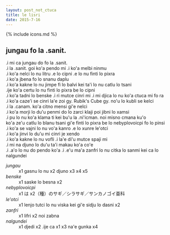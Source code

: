 ```yaml
---
layout: post_not_ctuca
title: le lisri
date: 2015-7-16
---
```

{% include icons.md %}

## jungau fo la .sanit.

.i mi ca jungau do fo la .sanit.  
.i la .sanit. goi ko'a pendo mi .i ko'a melbi ninmu  
.i ko'a nelci lo nu litru .e lo cipni .e lo nu finti lo pixra  
.i ko'a jbena fo lo snanu daplu  
.i ko'a kakne lo nu jimpe fi lo balvi kei ta'i lo nu catlu lo tsani  
.ije ko'a certu lo nu finti lo pixra be lo cipni  
.i ko'a tadni lo benske .i ri mutce cinri mi .i mi djica lo nu ko'a ctuca mi fo ra  
.i ko'a caze'i se cinri la'e zoi gy. Rubik's Cube gy. no'u lo kubli se kelci  
.i la .canam. ko'a citno mensi gi'e nelci  
.i ko'a morji lo du'u penmi do lo zarci klaji poi jibni lo xamsi  
.i pu lo nu ko'a klama ti kei bu'u la .ni'icman. noi misno cmana ku'o    
ko'a ze'u catlu lo blanu tsani gi'e finti lo pixra be lo nebyplovoicpi fo lo pinsi  
.i ko'a se vajni lo nu vo'a kanro .e lo xunre le'otci  
.i ko'a jinvi lo du'u mi cinri je xendo  
.i ko'a kakne lo nu vofli .i la'e di'u mutce spaji mi  
.i mi na djuno lo du'u ta'i makau ko'a co'e  
.i .a'o lo nu do pendo ko'a .i .e'u ma'a zanfri lo nu citka lo sanmi kei ca lo nalgundei

<dl class="box valsi">
<dt><dfn>jungau</dfn></dt>
<dd >x1 gasnu lo nu x2 djuno x3 x4 x5</dd>
<dt><dfn>benske</dfn></dt>
<dd >x1 saske lo besna x2</dd>
<dt><dfn>nebyplovoicpi</dfn></dt>
<dd >x1 は x2（種）のサギ／シラサギ／サンカノゴイ亜科</dd>
<dt><dfn>le'otci</dfn></dt>
<dd >x1 lenjo tutci lo nu viska kei gi'e sidju lo dasni x2 </dd>
<dt><dfn>zanfri</dfn></dt>
<dd >x1 lifri x2 noi zabna</dd>
<dt><dfn>nalgundei</dfn></dt>
<dd >x1 djedi x2 .ije ca x1 x3 na'e gunka x4</dd>
</dl>
